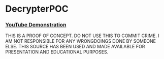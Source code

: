 # DecrypterPOC

### [YouTube Demonstration](https://youtu.be/9V0r_jYjglE?si=qSKYmynerYBf-CDc)

THIS IS A PROOF OF CONCEPT. DO NOT USE THIS TO COMMIT CRIME. 
I AM NOT RESPONSIBLE FOR ANY WRONGDOINGS DONE BY SOMEONE ELSE. 
THIS SOURCE HAS BEEN USED AND MADE AVAILABLE FOR PRESENTATION AND EDUCATIONAL PURPOSES.
